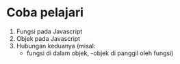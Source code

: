 # Coba pelajari

1. Fungsi pada Javascript
2. Objek pada Javascript
3. Hubungan keduanya 
    (misal: 
    - fungsi di dalam objek, 
    -objek di panggil oleh fungsi)


